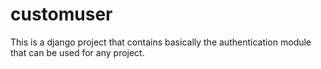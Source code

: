 # customuser
This is a django project that contains basically the authentication module that can be used for any project. 
